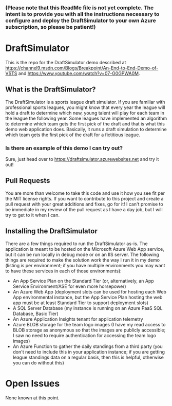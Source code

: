 ### (Please note that this ReadMe file is not yet complete.  The intent is to provide you with all the instructions necessary to configure and deploy the DraftSimulator to your own Azure subscription, so please be patient!)

# DraftSimulator
This is the repo for the DraftSimulator demo described at https://channel9.msdn.com/Blogs/Breakpoint/An-End-to-End-Demo-of-VSTS and https://www.youtube.com/watch?v=07-G0GPWA0M.

## What is the DraftSimulator?
The DraftSimulator is a sports league draft simulator.  If you are familiar with professional sports leagues, you might know that every year the league will hold a draft to determine which new, young talent will play for each team in the league the following year.  Some leagues have implemented an algorithm to determine which team gets the first pick of the draft and that is what this demo web application does.  Basically, it runs a draft simulation to determine which team gets the first pick of the draft for a fictitious league.

### Is there an example of this demo I can try out?
Sure, just head over to https://draftsimulator.azurewebsites.net and try it out!

## Pull Requests
You are more than welcome to take this code and use it how you see fit per the MIT license rights.  If you want to contribute to this project and create a pull request with your great additions and fixes, go for it!  I can't promise to be immediate in my review of the pull request as I have a day job, but I will try to get to it when I can.

## Installing the DraftSimulator
There are a few things required to run the DraftSimulator as-is.  The application is meant to be hosted on the Microsoft Azure Web App service, but it can be run locally in debug mode or on an IIS server.  The following things are required to make the solution work the way I run it in my demo (listing is per environment; if you have multiple environments you may want to have these services in each of those environments):
- An App Service Plan on the Standard Tier (or, alternatively, an App Service Environment/ASE for even more horsepower)
- An Azure Web App (deployment slots can be used for hosting each Web App environmental instance, but the App Service Plan hosting the web app must be at least Standard Tier to support deployment slots)
- A SQL Server Database (my instance is running on an Azure PaaS SQL Database, Basic Tier)
- An Azure Application Insights tenant for application telemetry
- Azure BLOB storage for the team logo images (I have my read access to BLOB storage as anonymous so that the images are publicly accessible; I saw no need to require authentication for accessing the team logo images)
- An Azure Function to gather the daily standings from a third party (you don't need to include this in your application instance; if you are getting league standings data on a regular basis, then this is helpful, otherwise you can do without this)

# Open Issues
None known at this point.
